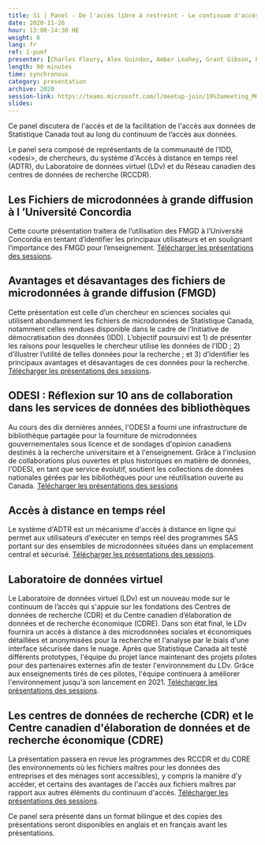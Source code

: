 ```yaml
---
title: S1 | Panel - De l'accès libre à restreint - Le continuum d'accès aux données de Statistique Canada
date: 2020-11-26
hour: 13:00-14:30 HE
weight: 6
lang: fr
ref: 1-pumf
presenter: [Charles Fleury, Alex Guindon, Amber Leahey, Grant Gibson, Paul McDonald, Sara Tumpane]
length: 90 minutes
time: synchronous
category: presentation
archive: 2020
session-link: https://teams.microsoft.com/l/meetup-join/19%3ameeting_MGIyOGViZWEtMzk4NS00ODMzLTljZTYtOWU3NzIxZmRmMGE1%40thread.v2/0?context=%7b%22Tid%22%3a%22258f1f99-ee3d-42c7-bfc5-7af1b2343e02%22%2c%22Oid%22%3a%22453f2523-0463-455c-94fd-041235866d35%22%7d
slides:
---
```

Ce panel discutera de l'accès et de la facilitation de l'accès aux données de Statistique Canada tout au long du continuum de l’accès aux données. <!--more-->

Le panel sera composé de représentants de la communauté de l’IDD, \<odesi\>, de chercheurs, du système d'Accès à distance en temps réel (ADTR), du Laboratoire de données virtuel (LDv) et du Réseau canadien des centres de données de recherche (RCCDR).

## Les Fichiers de microdonnées à grande diffusion à l ’Université Concordia

Cette courte présentation traitera de l’utilisation des FMGD à l’Université Concordia en tentant d’identifier les principaux utilisateurs et en soulignant l’importance des FMGD pour l’enseignement. [Télécharger les présentations des sessions](https://cudo.carleton.ca/system/files/dli_training/4360/pannelpresentationagnov2020francais.pdf).

## Avantages et désavantages des fichiers de microdonnées à grande diffusion (FMGD)

Cette présentation est celle d’un chercheur en sciences sociales qui utilisent abondamment les fichiers de microdonnées de Statistique Canada, notamment celles rendues disponible dans le cadre de l’Initiative de démocratisation des données (IDD). L’objectif poursuivi est 1) de présenter les raisons pour lesquelles le chercheur utilise les données de l’IDD ; 2) d’illustrer l’utilité de telles données pour la recherche ; et 3) d’identifier les principaux avantages et désavantages de ces données pour la recherche. [Télécharger les présentations des sessions](https://cudo.carleton.ca/system/files/dli_training/4360/avantages-et-désavantages.pptx).

## ODESI : Réflexion sur 10 ans de collaboration dans les services de données des bibliothèques

Au cours des dix dernières années, l'ODESI a fourni une infrastructure de bibliothèque partagée pour la fourniture de microdonnées gouvernementales sous licence et de sondages d'opinion canadiens destinés à la recherche universitaire et à l'enseignement. Grâce à l'inclusion de collaborations plus ouvertes et plus historiques en matière de données, l'ODESI, en tant que service évolutif, soutient les collections de données nationales gérées par les bibliothèques pour une réutilisation ouverte au Canada. [Télécharger les présentations des sessions](https://cudo.carleton.ca/system/files/dli_training/4360/odesi-reflecting-10-years-collaboration-library-data-services-2.pptx)

## Accès à distance en temps réel

Le système d'ADTR est un mécanisme d'accès à distance en ligne qui permet aux utilisateurs d'exécuter en temps réel des programmes SAS portant sur des ensembles de microdonnées situées dans un emplacement central et sécurisé. [Télécharger les présentations des sessions](https://cudo.carleton.ca/system/files/dli_training/4360/panel-rtra-french.pptx).

## Laboratoire de données virtuel

Le Laboratoire de données virtuel (LDv) est un nouveau mode sur le continuum de l’accès qui s'appuie sur les fondations des Centres de données de recherche (CDR) et du Centre canadien d’élaboration de données et de recherche économique (CDRE). Dans son état final, le LDv fournira un accès à distance à des microdonnées sociales et économiques détaillées et anonymisées pour la recherche et l'analyse par le biais d'une interface sécurisée dans le nuage. Après que Statistique Canada ait testé différents prototypes, l'équipe du projet lance maintenant des projets pilotes pour des partenaires externes afin de tester l'environnement du LDv. Grâce aux enseignements tirés de ces pilotes, l'équipe continuera à améliorer l'environnement jusqu'à son lancement en 2021. [Télécharger les présentations des sessions](https://cudo.carleton.ca/system/files/dli_training/4360/vdlupdatedliconferencefrfinalno-notes.pptx).

## Les centres de données de recherche (CDR) et le Centre canadien d'élaboration de données et de recherche économique (CDRE)

La présentation passera en revue les programmes des RCCDR et du CDRE (les environnements où les fichiers maîtres pour les données des entreprises et des ménages sont accessibles), y compris la manière d'y accéder, et certains des avantages de l'accès aux fichiers maîtres par rapport aux autres éléments du continuum d'accès. [Télécharger les présentations des sessions](https://cudo.carleton.ca/system/files/dli_training/4360/dli-training-crdcn.pptx).

Ce panel sera présenté dans un format bilingue et des copies des présentations seront disponibles en anglais et en français avant les présentations.
